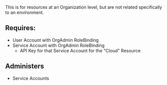 This is for resources at an Organization level, but are not related specifically to an environment.

## Requires:
- User Account with OrgAdmin RoleBinding
- Service Account with OrgAdmin RoleBinding
    - API Key for that Service Account for the "Cloud" Resource

## Administers
- Service Accounts
